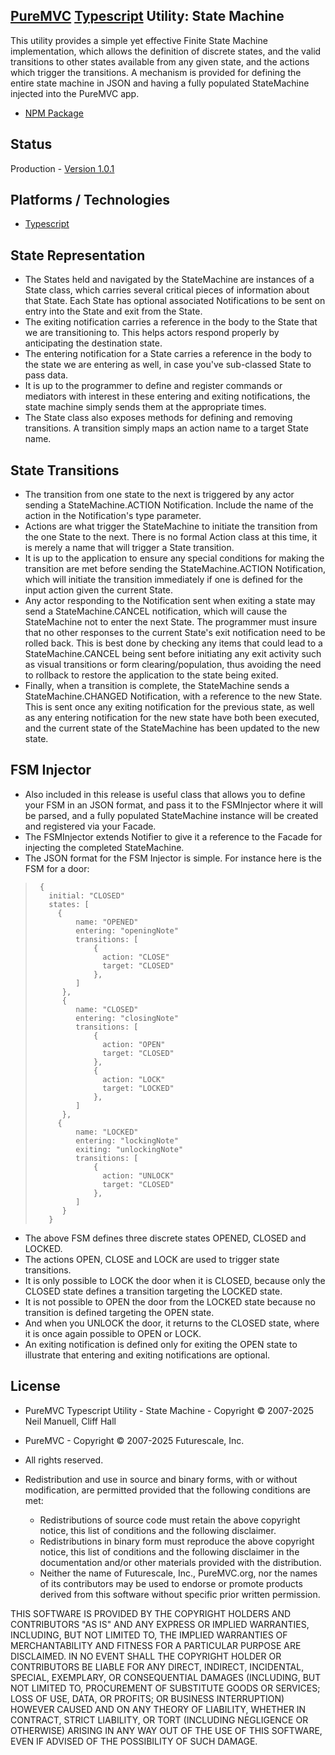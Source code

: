 ## [PureMVC](http://puremvc.github.com/) [Typescript](https://github.com/PureMVC/puremvc-typescript-multicore-framework) Utility: State Machine
This utility provides a simple yet effective Finite State Machine implementation, which allows the definition of discrete states, and the valid transitions to other states available from any given state, and the actions which trigger the transitions. A mechanism is provided for defining the entire state machine in JSON and having a fully populated StateMachine injected into the PureMVC app.

* [NPM Package](https://www.npmjs.com/package/@puremvc/puremvc-typescript-util-state-machine?activeTab=readme)

## Status
Production - [Version 1.0.1](https://github.com/PureMVC/puremvc-typescript-util-state-machine/blob/master/VERSION)

## Platforms / Technologies
* [Typescript](http://en.wikipedia.org/wiki/Typescript)

## State Representation
* The States held and navigated by the StateMachine are instances of a State class, which carries several critical pieces of information about that State. Each State has optional associated Notifications to be sent on entry into the State and exit from the State. 
* The exiting notification carries a reference in the body to the State that we are transitioning to. This helps actors respond properly by anticipating the destination state. 
* The entering notification for a State carries a reference in the body to the state we are entering as well, in case you've sub-classed State to pass data.    
* It is up to the programmer to define and register commands or mediators with interest in these entering and exiting notifications, the state machine simply sends them at the appropriate times.
* The State class also exposes methods for defining and removing transitions. A transition simply maps an action name to a target State name. 
    
## State Transitions
* The transition from one state to the next is triggered by any actor sending a StateMachine.ACTION Notification. Include the name of the action in the Notification's type parameter.   
* Actions are what trigger the StateMachine to initiate the transition from the one State to the next. There is no formal Action class at this time, it is merely a name that will trigger a State transition.
* It is up to the application to ensure any special conditions for making the transition are met before sending the StateMachine.ACTION Notification, which will initiate the transition immediately if one is defined for the input action given the current State.  
* Any actor responding to the Notification sent when exiting a state may send a StateMachine.CANCEL notification, which will cause the StateMachine not to enter the next State.  The programmer  must insure that no other responses to the current State's exit notification need to be rolled back. This is best done by checking any items that could lead to a StateMachine.CANCEL being sent before initiating any exit activity such as visual transitions or form clearing/population, thus avoiding the need to rollback to restore the application to the state being exited.  
* Finally, when a transition is complete, the StateMachine sends a StateMachine.CHANGED Notification, with a reference to the new State. This is sent once any exiting notification for the previous state, as well as any entering notification for the new state have both been executed, and the current state of the StateMachine has been updated to the new state.
     
## FSM Injector
  * Also included in this release is useful class that allows you to define your FSM in an JSON format, and pass it to the FSMInjector where it will be parsed, and a fully populated StateMachine instance will be created and registered via your Facade. 
* The FSMInjector extends Notifier to give it a reference to the Facade for injecting the completed StateMachine.
* The JSON format for the FSM Injector is simple. For instance here is the FSM for a door:

>      { 
>        initial: "CLOSED"
>        states: [
>          {
>              name: "OPENED" 
>              entering: "openingNote"
>              transitions: [
>                  { 
>                    action: "CLOSE" 
>                    target: "CLOSED"
>                  },
>              ]
>           }, 
>           {
>              name: "CLOSED" 
>              entering: "closingNote"
>              transitions: [
>                  { 
>                    action: "OPEN" 
>                    target: "CLOSED"
>                  },
>                  {
>                    action: "LOCK"
>                    target: "LOCKED"
>                  },
>              ]
>           }, 
>          {
>              name: "LOCKED" 
>              entering: "lockingNote" 
>              exiting: "unlockingNote"
>              transitions: [
>                  { 
>                    action: "UNLOCK" 
>                    target: "CLOSED"
>                  },
>              ]
>           }
>        }

* The above FSM defines three discrete states OPENED, CLOSED and LOCKED. 
* The actions OPEN, CLOSE and LOCK are used to trigger state transitions. 
* It is only possible to LOCK the door when it is CLOSED, because only the CLOSED state defines a transition targeting the LOCKED state.
* It is not possible to OPEN the door from the LOCKED state because no transition is defined targeting the OPEN state. 
* And when you UNLOCK the door, it returns to the CLOSED state, where it is once again possible to OPEN or LOCK.
* An exiting notification is defined only for exiting the OPEN state to illustrate that entering and exiting notifications are optional.

## License
* PureMVC Typescript Utility - State Machine - Copyright © 2007-2025 Neil Manuell, Cliff Hall
* PureMVC - Copyright © 2007-2025 Futurescale, Inc.
* All rights reserved.

* Redistribution and use in source and binary forms, with or without modification, are permitted provided that the following conditions are met:

  * Redistributions of source code must retain the above copyright notice, this list of conditions and the following disclaimer.
  * Redistributions in binary form must reproduce the above copyright notice, this list of conditions and the following disclaimer in the documentation and/or other materials provided with the distribution.
  * Neither the name of Futurescale, Inc., PureMVC.org, nor the names of its contributors may be used to endorse or promote products derived from this software without specific prior written permission.

THIS SOFTWARE IS PROVIDED BY THE COPYRIGHT HOLDERS AND CONTRIBUTORS "AS IS" AND ANY EXPRESS OR IMPLIED WARRANTIES, INCLUDING, BUT NOT LIMITED TO, THE IMPLIED WARRANTIES OF MERCHANTABILITY AND FITNESS FOR A PARTICULAR PURPOSE ARE DISCLAIMED. IN NO EVENT SHALL THE COPYRIGHT HOLDER OR CONTRIBUTORS BE LIABLE FOR ANY DIRECT, INDIRECT, INCIDENTAL, SPECIAL, EXEMPLARY, OR CONSEQUENTIAL DAMAGES (INCLUDING, BUT NOT LIMITED TO, PROCUREMENT OF SUBSTITUTE GOODS OR SERVICES; LOSS OF USE, DATA, OR PROFITS; OR BUSINESS INTERRUPTION) HOWEVER CAUSED AND ON ANY THEORY OF LIABILITY, WHETHER IN CONTRACT, STRICT LIABILITY, OR TORT (INCLUDING NEGLIGENCE OR OTHERWISE) ARISING IN ANY WAY OUT OF THE USE OF THIS SOFTWARE, EVEN IF ADVISED OF THE POSSIBILITY OF SUCH DAMAGE.
